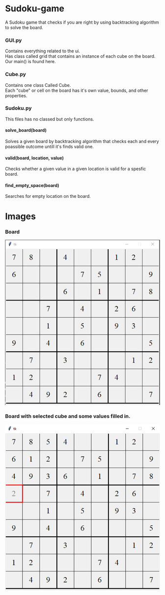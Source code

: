 # Sudoku-game
A Sudoku game that checks if you are right by using backtracking algorithm to solve the board.

### GUI.py
Contains everything related to the ui.  
Has class called grid that contains an instance of each cube on the board.  
Our main() is found here.
### Cube.py
Contains one class Called Cube.  
Each "cube" or cell on the board has it's own value, bounds, and other properties.
### Sudoku.py
This files has no classed but only functions.
#### solve_board(board)
Solves a given board by backtracking algorithm that checks each and every poassible outcome untill it's finds valid one.
#### valid(board, location, value)
Checks whether a given value in a given location is valid for a spesfic board.
#### find_empty_space(board)
Searches for empty location on the board.

# Images
### Board
![image1](https://github.com/yuvalco/Sudoku-game/blob/master/1.png)

### Board with selected cube and some values filled in.
![image2](https://github.com/yuvalco/Sudoku-game/blob/master/2.png)
